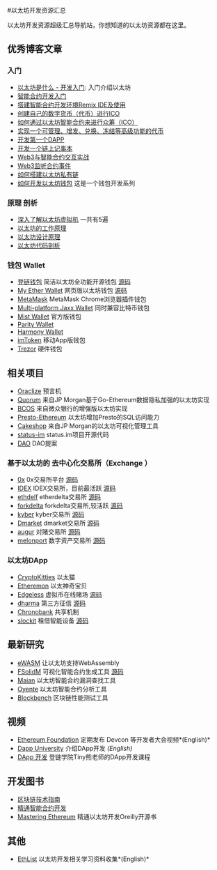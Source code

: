 #以太坊开发资源汇总

以太坊开发资源超级汇总导航站，你想知道的以太坊资源都在这里。


## 优秀博客文章

### 入门
* [以太坊是什么 - 开发入门](https://learnblockchain.cn/2017/11/20/whatiseth/): 入门介绍以太坊
* [智能合约开发入门](https://learnblockchain.cn/2017/11/24/init-env/)
* [搭建智能合约开发环境Remix IDE及使用](https://learnblockchain.cn/2018/06/07/remix-ide/)
* [创建自己的数字货币（代币）进行ICO](https://learnblockchain.cn/2018/01/12/create_token/)
* [如何通过以太坊智能合约来进行众筹（ICO）](https://learnblockchain.cn/2018/02/28/ico-crowdsale/)
* [实现一个可管理、增发、兑换、冻结等高级功能的代币](https://learnblockchain.cn/2018/01/27/create-token2/)
* [开发第一个DAPP](https://learnblockchain.cn/2018/01/12/first-dapp/)
* [开发一个链上记事本](https://learnblockchain.cn/2019/03/30/dapp_noteOnChain/)
* [Web3与智能合约交互实战](https://learnblockchain.cn/2018/04/15/web3-html/)
* [Web3监听合约事件](https://learnblockchain.cn/2018/05/09/solidity-event/)
* [如何搭建以太坊私有链](https://learnblockchain.cn/2018/03/18/create_private_blockchain/) 
* [如何开发以太坊钱包](https://learnblockchain.cn/2018/10/25/eth-web-wallet_1/) 这是一个钱包开发系列

### 原理 剖析
* [深入了解以太坊虚拟机](https://lilymoana.github.io/evm_part1.html) 一共有5遍
* [以太坊的工作原理](https://lilymoana.github.io/ethereum_theory.html)
* [以太坊设计原理](http://ethfans.org/posts/510)
* [以太坊代码剖析](https://ethfans.org/topics/227)


### 钱包 Wallet
- [登链钱包](https://learnblockchain.cn/2019/03/07/wallet-annouce/) 简洁以太坊全功能开源钱包 [源码](https://github.com/xilibi2003/Upchain-wallet)
- [My Ether Wallet](https://myetherwallet.com) 网页版以太坊钱包 [源码](https://github.com/kvhnuke/etherwallet)
- [MetaMask](https://metamask.io/) MetaMask Chrome浏览器插件钱包
- [Multi-platform Jaxx Wallet](https://jaxx.io/) 同时兼容比特币钱包
- [Mist Wallet](https://github.com/ethereum/mist/releases/latest) 官方版钱包
- [Parity Wallet](https://github.com/paritytech/parity/releases/latest)
- [Harmony Wallet](https://github.com/ether-camp/ethereum-harmony/releases/latest)
- [imToken](https://token.im/) 移动App版钱包
- [Trezor](https://trezor.io/) 硬件钱包

## 相关项目
- [Oraclize](http://docs.oraclize.it/#background) 预言机
- [Quorum](https://github.com/jpmorganchase/quorum) 来自JP Morgan基于Go-Ethereum数据隐私加强的以太坊实现
- [BCOS](https://github.com/bcosorg/bcos) 来自微众银行的增强版以太坊实现
- [Presto-Ethereum](https://github.com/xiaoyao1991/presto-ethereum) 以太坊增加Presto的SQL访问能力
- [Cakeshop](https://github.com/jpmorganchase/cakeshop) 来自JP Morgan的以太坊可视化管理工具
- [status-im](https://github.com/status-im/status-network-token) status.im项目开源代码
- [DAO](https://github.com/slockit/DAO) DAO提案

### 基于以太坊的 去中心化交易所（Exchange ）

- [0x](https://www.0xproject.com/otc) 0x交易所平台 [源码](https://github.com/0xProject/contracts)
- [IDEX](https://idex.market) IDEX交易所，目前最活跃 [源码](https://github.com/AuroraDAO)
- [ethdelf](https://etherdelta.github.io/#ZRX-ETH) etherdelta交易所 [源码](https://github.com/etherdelta/smart_contract)
- [forkdelta](https://forkdelta.github.io) forkdelta交易所,较活跃 [源码](https://github.com/forkdelta/smart_contract)
- [kyber](https://kyber.network/) kyber交易所 [源码](https://github.com/kyberNetwork/smart_contract)
- [Dmarket](https://dmarket.io) dmarket交易所 [源码](https://github.com/suntechsoft/dmarket-smartcontract)
- [augur](https://augur.net/) 对赌交易所 [源码](https://github.com/AugurProject)
- [melonport](https://melonport.com/) 数字资产交易所 [源码](https://github.com/melonproject)

### 以太坊DApp

- [CryptoKitties](https://www.cryptokitties.co/) 以太猫
- [Etheremon](https://www.etheremon.com/#/) 以太神奇宝贝
- [Edgeless](https://www.edgeless.io/) 虚拟币在线赌场 [源码](https://github.com/EdgelessCasino/Smart-Contracts)
- [dharma](https://dharma.io/) 第三方征信 [源码](https://github.com/dharmaprotocol/dharma-cli)
- [Chronobank](https://chronobank.io/) 共享机制
- [slockit](https://slock.it/) 租借智能设备 [源码](https://github.com/slockit/smart-contract)


## 最新研究
- [eWASM](https://github.com/ewasm/design) 让以太坊支持WebAssembly
- [FSolidM](https://cps-vo.org/group/SmartContracts) 可视化智能合约生成工具 [源码](https://github.com/anmavrid/smart-contracts)
- [Maian](https://github.com/MAIAN-tool/MAIAN) 以太坊智能合约漏洞查找工具
- [Oyente](https://github.com/melonproject/oyente) 以太坊智能合约分析工具
- [Blockbench](https://github.com/ooibc88/blockbench) 区块链性能测试工具

## 视频

* [Ethereum Foundation](https://www.youtube.com/channel/UCNOfzGXD_C9YMYmnefmPH0g) 定期发布 Devcon 等开发者大会视频*(English)*
* [Dapp University](https://www.youtube.com/channel/UCY0xL8V6NzzFcwzHCgB8orQ) 介绍DApp开发 *(English)*
* [DApp 开发](https://ke.qq.com/course/335169)  登链学院Tiny熊老师的DApp开发课程


## 开发图书

* [区块链技术指南](http://book.8btc.com/books/6/blockchain_guide/_book/)
* [精通智能合约开发](http://edu.upchain.pro/book.html)
* [Mastering Ethereum](https://github.com/ethereumbook/ethereumbook) 精通以太坊开发Oreilly开源书


## 其他

- [EthList](https://github.com/Scanate/EthList) 以太坊开发相关学习资料收集*(English)*


